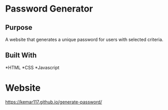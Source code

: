 # Password Generator

## Purpose
A website that generates a unique password for users with selected criteria.

## Built With
*HTML
*CSS
*Javascript 

# Website
https://kemar117.github.io/generate-password/

